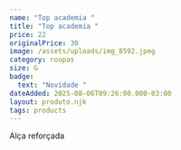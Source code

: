 ```yaml
---
name: "Top academia "
title: "Top academia "
price: 22
originalPrice: 30
image: /assets/uploads/img_8592.jpeg
category: roupas
size: G
badge:
  text: "Novidade "
dateAdded: 2025-08-06T09:26:00.000-03:00
layout: produto.njk
tags: products
---
```

Alça reforçada
